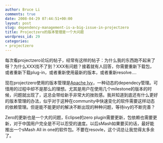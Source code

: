 ```yaml
---
author: Bruce Li
comments: true
date: 2008-04-29 07:44:51+00:00
layout: post
slug: dependency-management-is-a-big-issue-in-projectzero
title: Projectzero的版本管理是一个大问题
wordpress_id: 29
categories:
- projectzero
---
```


每次看projectzero论坛的帖子，经常有这样的帖子：为什么我的东西跑不起来了呀？为什么XXX找不了到？XXX有问题？接着就有人回答，你需要重新下载包，或者重新下载plug-in，或者重新使用最新的版本，或者重新resolve....

现在projectzero使用的版本管理是[Apache Ivy](http://ant.apache.org/ivy/index.html)，一种动态的dependecy管理。可惜用的过程中却不是那么的理想。尤其是用户在使用几个milestone的版本的时候，问题就出现了，这总会带给新手非常大的挫败感。我并知道到底还有什么更好的版本管理的办法，似乎对于这种在community中快速变化的软件需要这样动态的依赖管理。但是能不能更好的解决不断出现的种种问题，等待ivy的不断完善？

Zero的更新也是一个大的问题，Eclipse的zero plugin需要更新，包依赖也需要更新，对于中国用户完全是不可以忍受的速度。以后sMash如果要买的话，最好能推出一个sMash All in one的软件包。不要在resovle，这个词总让我觉得太多余了。
